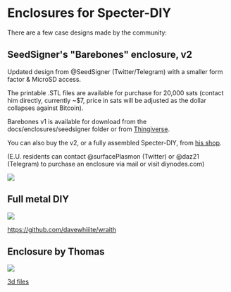 # Enclosures for Specter-DIY

There are a few case designs made by the community:

## SeedSigner's "Barebones" enclosure, v2

Updated design from @SeedSigner (Twitter/Telegram) with a smaller form factor & MicroSD access.

The printable .STL files are available for purchase for 20,000 sats (contact him directly, currently ~$7, price in sats will be adjusted as the dollar collapses against Bitcoin).

Barebones v1 is available for download from the docs/enclosures/seedsigner folder or from [Thingiverse](https://www.thingiverse.com/thing:4680700).

You can also buy the v2, or a fully assembled Specter-DIY, from [his shop](https://btc-hardware-solutions.square.site/).

(E.U. residents can contact @surfacePlasmon (Twitter) or @daz21 (Telegram) to purchase an enclosure via mail or visit diynodes.com)

![](../pictures/gallery/barebones_v2.png)



## Full metal DIY

![](../pictures/gallery/davewhiiite.jpg)

https://github.com/davewhiiite/wraith

## Enclosure by Thomas

![](../pictures/gallery/thomas.jpg)

[3d files](./thomas)
